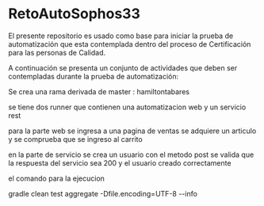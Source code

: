 # RetoAutoSophos33

El presente repositorio es usado como base para iniciar la prueba de automatización que esta contemplada dentro del proceso de Certificación para las personas de Calidad.

A continuación se presenta un conjunto de actividades que deben ser contempladas durante la prueba de automatización:


Se crea una rama derivada de master : hamiltontabares

se tiene dos runner que contienen una automatizacion web y un servicio rest

para la parte web se ingresa a una pagina de ventas se adquiere un articulo y se comprueba que se ingreso al carrito

en la parte de servicio se crea un usuario con el metodo post se valida que la respuesta del servicio sea 200 y el usuario creado correctamente

el comando para la ejecucion

gradle clean test aggregate -Dfile.encoding=UTF-8 --info